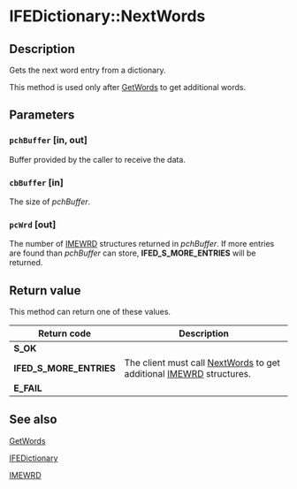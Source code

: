 # IFEDictionary::NextWords

## Description

Gets the next word entry from a dictionary.

This method is used only after [GetWords](https://learn.microsoft.com/windows/desktop/api/msime/nf-msime-ifedictionary-getwords) to get additional words.

## Parameters

### `pchBuffer` [in, out]

Buffer provided by the caller to receive the data.

### `cbBuffer` [in]

The size of *pchBuffer*.

### `pcWrd` [out]

The number of [IMEWRD](https://learn.microsoft.com/windows/desktop/api/msime/ns-msime-imewrd) structures returned in *pchBuffer*. If more entries are found than *pchBuffer* can store, **IFED_S_MORE_ENTRIES** will be returned.

## Return value

This method can return one of these values.

| Return code | Description |
| --- | --- |
| **S_OK** |  |
| **IFED_S_MORE_ENTRIES** | The client must call [NextWords](https://learn.microsoft.com/windows/desktop/api/msime/nf-msime-ifedictionary-nextwords) to get additional [IMEWRD](https://learn.microsoft.com/windows/desktop/api/msime/ns-msime-imewrd) structures. |
| **E_FAIL** |  |

## See also

[GetWords](https://learn.microsoft.com/windows/desktop/api/msime/nf-msime-ifedictionary-getwords)

[IFEDictionary](https://learn.microsoft.com/windows/desktop/api/msime/nn-msime-ifedictionary)

[IMEWRD](https://learn.microsoft.com/windows/desktop/api/msime/ns-msime-imewrd)